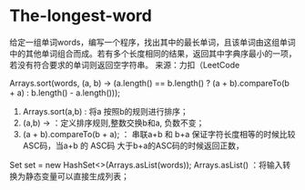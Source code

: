# The-longest-word
给定一组单词words，编写一个程序，找出其中的最长单词，且该单词由这组单词中的其他单词组合而成。若有多个长度相同的结果，返回其中字典序最小的一项，若没有符合要求的单词则返回空字符串。  来源：力扣（LeetCode

Arrays.sort(words, (a, b) -> (a.length() == b.length() ? (a + b).compareTo(b + a) : b.length() - a.length()));
1. Arrays.sort(a,b) : 将a 按照b的规则进行排序；
2. (a,b) ->  ：定义排序规则,整数交换b和a, 负数不变；
3. (a + b).compareTo(b + a);  ： 串联a+b 和 b+a 保证字符长度相等的时候比较ASC码，当a+b 的 ASC码 大于b+a的ASC码的时候返回正数，

Set<String> set = new HashSet<>(Arrays.asList(words));
Arrays.asList()  ：将输入转换为静态变量可以直接生成列表；

